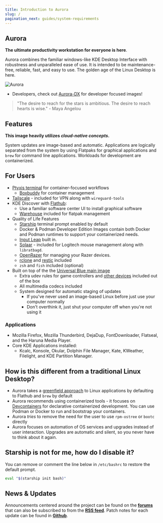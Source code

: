 ```yaml
---
title: Introduction to Aurora
slug: /
pagination_next: guides/system-requirements
---
```


## Aurora

**The ultimate productivity workstation for everyone is here**.

Aurora combines the familiar windows-like KDE Desktop Interface with robustness and unparalleled ease of use. It is intended to be maintenance-free, reliable, fast, and easy to use. The golden age of the Linux Desktop is here.

![Aurora](/img/aurora-desktop.png)

- Developers, check out [Aurora-DX](/dx/aurora-dx-intro) for developer focused images!

> "The desire to reach for the stars is ambitious. The desire to reach hearts is wise." - Maya Angelou

## Features

**This image heavily utilizes _cloud-native concepts_.**

System updates are image-based and automatic. Applications are logically separated from the system by using Flatpaks for graphical applications and `brew` for command line applications. Workloads for development are containerized.

## For Users

- [Ptyxis terminal](https://devsuite.app/ptyxis/) for container-focused workflows
  - [Boxbuddy](https://flathub.org/apps/io.github.dvlv.boxbuddyrs) for container management
- [Tailscale](https://tailscale.com) - included for VPN along with `wireguard-tools`
- KDE Discover with [Flathub](https://flathub.org):
  - Use a familiar software center UI to install graphical software
  - [Warehouse](https://flathub.org/apps/io.github.flattool.Warehouse) included for flatpak management
- Quality of Life Features
  - [Starship](https://starship.rs) terminal prompt enabled by default
  - Docker & Podman Developer Edition Images contain both Docker and Podman runtimes to support your containerized needs.
  - [Input Leap](https://github.com/input-leap/input-leap) built in.
  - [Solaar](https://github.com/pwr-Solaar/Solaar) - included for Logitech mouse
    management along with `libratbagd`.
  - [OpenRazer](https://openrazer.github.io/) for managing your Razer devices.
  - [rclone](https://rclone.org/) and [restic](https://restic.net/) included
  - `zsh` and `fish` included (optional)
- Built on top of the the [Universal Blue main image](https://github.com/ublue-os/main)
  - Extra udev rules for game controllers and [other devices](https://github.com/ublue-os/config) included out of the box
  - All multimedia codecs included
  - System designed for automatic staging of updates
    - If you've never used an image-based Linux before just use your computer normally
    - Don't overthink it, just shut your computer off when you're not using it

### Applications

- Mozilla Firefox, Mozilla Thunderbird, DejaDup, FontDownloader, Flatseal, and the Haruna Media Player.
- Core KDE Applications installed:
  - Kcalc, Konsole, Okular, Dolphin File Manager, Kate, KWeather, Filelight, and KDE Partition Manager.

## How is this different from a traditional Linux Desktop?

- Aurora takes a [greenfield approach](https://en.wikipedia.org/wiki/Greenfield_project) to Linux applications by defaulting to Flathub and `brew` by default
- Aurora recommends using containerized tools - it focuses on [Devcontainers](https://containers.dev) for declarative containerized development. You can use Podman or Docker to run and bootstrap your containers.
- Aurora _tries_ to remove the need for the user to use `rpm-ostree` or `bootc` directly
- Aurora focuses on automation of OS services and upgrades instead of user interaction. Upgrades are automatic and silent, so you never have to think about it again.

## Starship is not for me, how do I disable it?

You can remove or comment the line below in `/etc/bashrc` to restore the default prompt.

```bash
eval "$(starship init bash)"
```

## News & Updates

Announcements centered around the project can be found on the [**forums**](https://universal-blue.discourse.group/tags/c/aurora/11/aurora-news/l/latest) that can also be subscribed to from the [**RSS feed**](https://universal-blue.discourse.group/tag/aurora-news.rss). Patch notes for each update can be found in [**Github**](https://github.com/ublue-os/aurora/releases).
